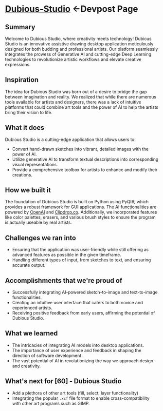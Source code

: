 # [Dubious-Studio](https://devpost.com/software/dubious-studio) <-Devpost Page

## Summary
Welcome to Dubious Studio, where creativity meets technology! Dubious Studio is an innovative assistive drawing desktop application meticulously designed for both budding and professional artists. Our platform seamlessly integrates the prowess of Generative AI and cutting-edge Deep Learning technologies to revolutionize artistic workflows and elevate creative expressions.

## Inspiration
The idea for Dubious Studio was born out of a desire to bridge the gap between imagination and reality. We realized that while there are numerous tools available for artists and designers, there was a lack of intuitive platforms that could combine art tools and the power of AI to help the artists bring their vision to life.

## What it does
Dubious Studio is a cutting-edge application that allows users to:
- Convert hand-drawn sketches into vibrant, detailed images with the power of AI.
- Utilize generative AI to transform textual descriptions into corresponding visual representations.
- Provide a comprehensive toolbox for artists to enhance and modify their creations.

## How we built it
The foundation of Dubious Studio is built on Python using PyQt6, which provides a robust framework for GUI applications. The AI functionalities are powered by [OpenAI](https://openai.com/) and [Clipdrop.co](https://clipdrop.co/). Additionally, we incorporated features like color palettes, erasers, and various brush styles to ensure the program is actually useable by real artists.

## Challenges we ran into
- Ensuring that the application was user-friendly while still offering as advanced features as possible in the given timeframe.
- Handling different types of input, from sketches to text, and ensuring accurate output.

## Accomplishments that we're proud of
- Successfully integrating AI-powered sketch-to-image and text-to-image functionalities.
- Creating an intuitive user interface that caters to both novice and experienced artists.
- Receiving positive feedback from early users, affirming the potential of Dubious Studio.

## What we learned
- The intricacies of integrating AI models into desktop applications.
- The importance of user experience and feedback in shaping the direction of software development.
- The vast potential of AI in revolutionizing the way we approach design and creativity.

## What's next for [60] - Dubious Studio
- Add a plethora of other art tools (fill, select, layer functionality)
- Integrating the popular `.xcf` file format to enable cross-compatibility with other art programs such as GIMP.
